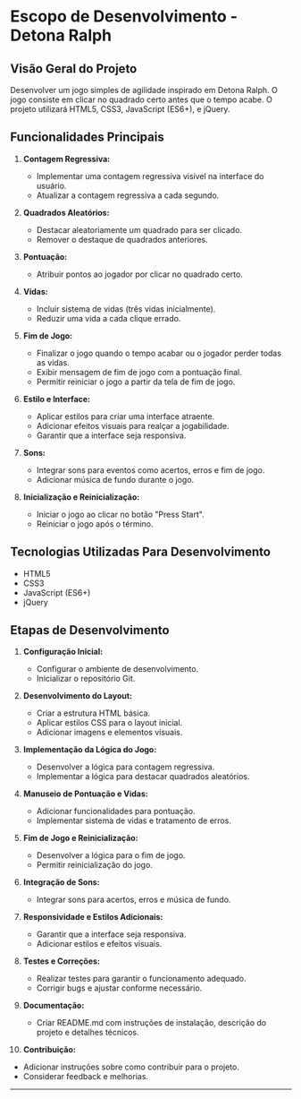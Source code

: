 # Escopo de Desenvolvimento - Detona Ralph

## Visão Geral do Projeto

Desenvolver um jogo simples de agilidade inspirado em Detona Ralph. O jogo consiste em clicar no quadrado certo antes que o tempo acabe. O projeto utilizará HTML5, CSS3, JavaScript (ES6+), e jQuery.

## Funcionalidades Principais

1. **Contagem Regressiva:**
   - Implementar uma contagem regressiva visível na interface do usuário.
   - Atualizar a contagem regressiva a cada segundo.

2. **Quadrados Aleatórios:**
   - Destacar aleatoriamente um quadrado para ser clicado.
   - Remover o destaque de quadrados anteriores.

3. **Pontuação:**
   - Atribuir pontos ao jogador por clicar no quadrado certo.

4. **Vidas:**
   - Incluir sistema de vidas (três vidas inicialmente).
   - Reduzir uma vida a cada clique errado.

5. **Fim de Jogo:**
   - Finalizar o jogo quando o tempo acabar ou o jogador perder todas as vidas.
   - Exibir mensagem de fim de jogo com a pontuação final.
   - Permitir reiniciar o jogo a partir da tela de fim de jogo.

6. **Estilo e Interface:**
   - Aplicar estilos para criar uma interface atraente.
   - Adicionar efeitos visuais para realçar a jogabilidade.
   - Garantir que a interface seja responsiva.

7. **Sons:**
   - Integrar sons para eventos como acertos, erros e fim de jogo.
   - Adicionar música de fundo durante o jogo.

8. **Inicialização e Reinicialização:**
   - Iniciar o jogo ao clicar no botão "Press Start".
   - Reiniciar o jogo após o término.

## Tecnologias Utilizadas Para Desenvolvimento

- HTML5
- CSS3
- JavaScript (ES6+)
- jQuery


## Etapas de Desenvolvimento

1. **Configuração Inicial:**
   - Configurar o ambiente de desenvolvimento.
   - Inicializar o repositório Git.

2. **Desenvolvimento do Layout:**
   - Criar a estrutura HTML básica.
   - Aplicar estilos CSS para o layout inicial.
   - Adicionar imagens e elementos visuais.

3. **Implementação da Lógica do Jogo:**
   - Desenvolver a lógica para contagem regressiva.
   - Implementar a lógica para destacar quadrados aleatórios.

4. **Manuseio de Pontuação e Vidas:**
   - Adicionar funcionalidades para pontuação.
   - Implementar sistema de vidas e tratamento de erros.

5. **Fim de Jogo e Reinicialização:**
   - Desenvolver a lógica para o fim de jogo.
   - Permitir reinicialização do jogo.

6. **Integração de Sons:**
   - Integrar sons para acertos, erros e música de fundo.

7. **Responsividade e Estilos Adicionais:**
   - Garantir que a interface seja responsiva.
   - Adicionar estilos e efeitos visuais.

8. **Testes e Correções:**
   - Realizar testes para garantir o funcionamento adequado.
   - Corrigir bugs e ajustar conforme necessário.

9. **Documentação:**
   - Criar README.md com instruções de instalação, descrição do projeto e detalhes técnicos.

10. **Contribuição:**
   - Adicionar instruções sobre como contribuir para o projeto.
   - Considerar feedback e melhorias.
---